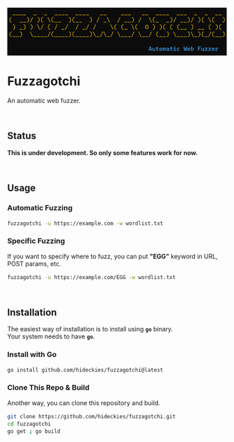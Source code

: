 ![logo](img/banner.png)

# Fuzzagotchi

An automatic web fuzzer.

<br />

## Status

**This is under development. So only some features work for now.**

<br />

## Usage

### Automatic Fuzzing

```sh
fuzzagotchi -u https://example.com -w wordlist.txt
```

### Specific Fuzzing

If you want to specify where to fuzz, you can put **"EGG"** keyword in URL, POST params, etc.

```sh
fuzzagotchi -u https://example.com/EGG -w wordlist.txt
```

<br />

## Installation

The easiest way of installation is to install using **`go`** binary.  
Your system needs to have **`go`**.

### Install with Go

```sh
go install github.com/hideckies/fuzzagotchi@latest
```

### Clone This Repo & Build

Another way, you can clone this repository and build.

```sh
git clone https://github.com/hideckies/fuzzagotchi.git
cd fuzzagotchi
go get ; go build
```